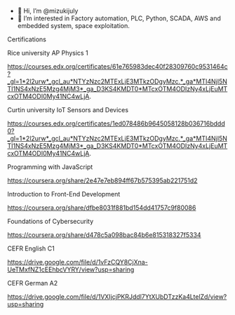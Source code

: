 - 👋 Hi, I’m @mizukijuly
- 👀 I’m interested in Factory automation, PLC, Python, SCADA, AWS and embedded system, space exploitation.

Certifications

Rice university AP Physics 1


https://courses.edx.org/certificates/61e765983dec40f28309760c9531464c?_gl=1*2l2urw*_gcl_au*NTYzNzc2MTExLjE3MTkzODgyMzc.*_ga*MTI4NjI5NTI1NS4xNzE5Mzg4MjM3*_ga_D3KS4KMDT0*MTcxOTM4ODIzNy4xLjEuMTcxOTM4ODI0My41NC4wLjA.

Curtin university IoT Sensors and Devices


https://courses.edx.org/certificates/1ed078486b9645058128b036716bddd0?_gl=1*2l2urw*_gcl_au*NTYzNzc2MTExLjE3MTkzODgyMzc.*_ga*MTI4NjI5NTI1NS4xNzE5Mzg4MjM3*_ga_D3KS4KMDT0*MTcxOTM4ODIzNy4xLjEuMTcxOTM4ODI0My41NC4wLjA.

Programming with JavaScript

https://coursera.org/share/2e47e7eb894ff67b575395ab221751d2

Introduction to Front-End Development

https://coursera.org/share/dfbe8031f881bd154dd41757c9f80086

Foundations of Cybersecurity

https://coursera.org/share/d478c5a098bac84b6e815318327f5334

CEFR English C1

https://drive.google.com/file/d/1vFzCQY8CjXna-UeTMxfNZ1cEEhbcVYRY/view?usp=sharing

CEFR German A2

https://drive.google.com/file/d/1VXIjcjPKRJddl7YtXUbDTzzKa4LtelZd/view?usp=sharing
